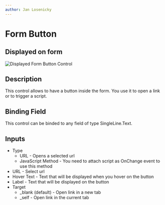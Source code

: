 ```yaml
---
author: Jan Losenicky
---
```


# Form Button

## Displayed on form

![Displayed Form Button Control](/.attachments/Controls/formbuttoncontrol.png)

## Description

This control allows to have a button inside the form. You use it to open a link or to trigger a script.

## Binding Field

This control can be binded to any field of type SingleLine.Text.

## Inputs
- Type
    - URL - Opens a selected url
    - JavaScript Method - You need to attach script as OnChange event to use this method
- URL - Select url
- Hover Text - Text that will be displayed when you hover on the button
- Label - Text that will be displayed on the button
- Target
    - _blank (default) - Open link in a new tab
    - _self - Open link in the current tab